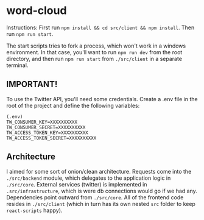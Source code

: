# word-cloud

Instructions:
First run `npm install && cd src/client && npm install`. Then run `npm run start`.

The start scripts tries to fork a process, which won't work in a windows environment. In that case, you'll want to run `npm run dev` from the root directory, and then run `npm run start` from `./src/client` in a separate terminal.

## IMPORTANT!
To use the Twitter API, you'll need some credentials. Create a .env file in the root of the project and define the following variables:

```
(.env)
TW_CONSUMER_KEY=XXXXXXXXXX
TW_CONSUMER_SECRET=XXXXXXXXXX
TW_ACCESS_TOKEN_KEY=XXXXXXXXXX
TW_ACCESS_TOKEN_SECRET=XXXXXXXXXX
```

## Architecture
I aimed for some sort of onion/clean architecture. Requests come into the `./src/backend` module, which delegates to the application logic in `./src/core`. External services (twitter) is implemented in `.src/infrastructure`, which is were db connections would go if we had any. Dependencies point outward from `./src/core`. All of the frontend code resides in `./src/client` (which in turn has its own nested `src` folder to keep `react-scripts` happy).
